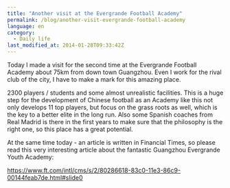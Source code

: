 ```yaml
---
title: "Another visit at the Evergrande Football Academy"
permalink: /blog/another-visit-evergrande-football-academy
language: en
category:
  - Daily life
last_modified_at: 2014-01-28T09:33:42Z
---
```


Today I made a visit for the second time at the Evergrande Football Academy about 75km from down town Guangzhou. Even I work for the rival club of the city, I have to make a mark for this amazing place.

2300 players / students and some almost unrealistic facilities. This is a huge step for the development of Chinese football as an Academy like this not only develops 11 top players, but focus on the grass roots as well, which is the key to a better elite in the long run. Also some Spanish coaches from Real Madrid is there in the first years to make sure that the philosophy is the right one, so this place has a great potential.

At the same time today - an article is written in Financial Times, so please read this very interesting article about the fantastic Guangzhou Evergrande Youth Academy:

<https://www.ft.com/intl/cms/s/2/80286618-83c0-11e3-86c9-00144feab7de.html#slide0>
